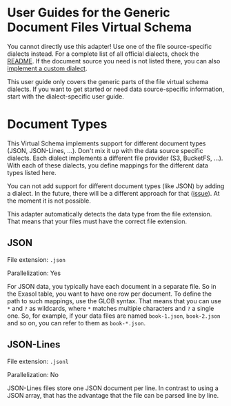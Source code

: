 # User Guides for the Generic Document Files Virtual Schema

You cannot directly use this adapter! Use one of the file source-specific dialects instead. 
For a complete list of all official dialects, check the [README](../../README.md).
If the document source you need is not listed there, you can also [implement a custom dialect](dialect_development_guide.md).

This user guide only covers the generic parts of the file virtual schema dialects.
If you want to get started or need data source-specific information, start with the dialect-specific user guide.

# Document Types

This Virtual Schema implements support for different document types (JSON, JSON-Lines, ...).
Don't mix it up with the data source specific dialects.
Each dialect implements a different file provider (S3, BucketFS, ...). 
With each of these dialects, you define mappings for the different data types listed here.

You can not add support for different document types (like JSON) by adding a dialect.
In the future, there will be a different approach for that ([issue](https://github.com/exasol/virtual-schema-common-document-files/issues/16)). 
At the moment it is not possible.

This adapter automatically detects the data type from the file extension.
That means that your files must have the correct file extension.

## JSON

File extension: `.json`

Parallelization: Yes 

For JSON data, you typically have each document in a separate file.
So in the Exasol table, you want to have one row per document.
To define the path to such mappings, use the GLOB syntax.
That means that you can use `*` and `?` as wildcards, where `*` matches multiple characters and `?` a single one.
So, for example, if your data files are named `book-1.json`, `book-2.json` and so on, 
you can refer to them as `book-*.json`.

## JSON-Lines

File extension: `.jsonl`

Parallelization: No

JSON-Lines files store one JSON document per line. 
In contrast to using a JSON array, that has the advantage that the file can be parsed line by line.
